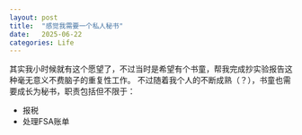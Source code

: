 ```yaml
---
layout: post
title:  "感觉我需要一个私人秘书"
date:   2025-06-22
categories: Life
---
```


其实我小时候就有这个愿望了，不过当时是希望有个书童，帮我完成抄实验报告这种毫无意义不费脑子的重复性工作。
不过随着我个人的不断成熟（？），书童也需要成长为秘书，职责包括但不限于：

- 报税
- 处理FSA账单








